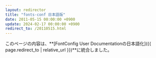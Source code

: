 ```yaml
---
layout: redirector
title: "fonts-conf 日本語版"
date: 2011-05-15 00:00:00 +0900
update: 2024-02-17 00:00:00 +0900
redirect_to: /20110515.html
---
```


このページの内容は、**[FontConfig User Documentationの日本語化]({{ page.redirect_to | relative_url }})**に統合しました。
